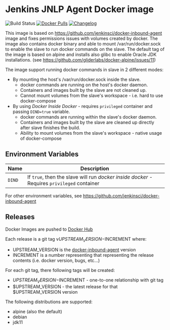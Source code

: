 # Jenkins JNLP Agent Docker image
![Build Status](https://github.com/odavid/my-bloody-jenkins/workflows/main/badge.svg)
[![Docker Pulls](https://img.shields.io/docker/pulls/odavid/jenkins-jnlp-slave.svg)](https://hub.docker.com/r/odavid/jenkins-jnlp-slave/)
[![Changelog](https://img.shields.io/github/v/tag/odavid/jenkins-jnlp-slave?label=changelog)](https://github.com/odavid/jenkins-jnlp-slave/blob/master/CHANGELOG.md)

This image is based on https://github.com/jenkinsci/docker-inbound-agent image and fixes permissions issues with volumes created by docker.
The image also contains docker binary and able to mount /var/run/docker.sock to enable the slave to run docker commands on the slave.
The default tag of the image is based on alpine and installs also glibc to enable Oracle JDK installations. (see https://github.com/gliderlabs/docker-alpine/issues/11)

The image support running docker commands in slave in 2 different modes:

* By mounting the host's /var/run/docker.sock inside the slave.
  * docker commands are running on the host's docker daemon.
  * Containers and images built by the slave are not cleaned up.
  * Cannot mount volumes from the slave's workspace - i.e. hard to use docker-compose
* By using *Docker Inside Docker* - requires `privileged` container and passing `DIND=true` variable.
  * docker commands are running within the slave's docker daemon.
  * Containers and images built by the slave are cleaned up directly after slave finishes the build.
  * Ability to mount volumes from the slave's workspace - native usage of docker-compose

## Environment Variables

|Name|Description|
-----|------------
`DIND` | If `true`, then the slave will run *docker inside docker* - Requires `privileged` container

For other environment variables, see https://github.com/jenkinsci/docker-inbound-agent

## Releases
Docker Images are pushed to [Docker Hub](https://hub.docker.com/r/odavid/jenkins-jnlp-slave/)

Each release is a git tag v$UPSTREAM_VERSION-$INCREMENT where:

* UPSTREAM_VERSION is the [docker-inbound-agent](https://github.com/jenkinsci/docker-inbound-agent) version
* INCREMENT is a number representing that representing the release contents (i.e. docker version, bugs, etc...)

For each git tag, there following tags will be created:
* $UPSTREAM_VERSION-$INCREMENT - one-to-one relationship with git tag
* $UPSTREAM_VERSION - the latest release for that $UPSTREAM_VERSION version

The following distributions are supported:
* alpine (also the default)
* debian
* jdk11